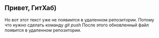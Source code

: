 ## Привет, ГитХаб)
Но вот этот текст уже не появиится в удаленном репозитории.
Потому что нужно сделать команду *git push*
После этого обновленный файл появится в удаленном репозитории.
